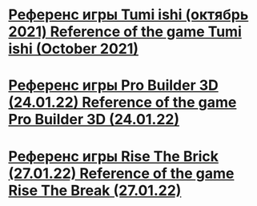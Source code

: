 # [Референс игры Tumi ishi (октябрь 2021) Reference of the game Tumi ishi (October 2021)](https://github.com/romaRacoon/ru.IJunior.Tumiishi)
# [Референс игры Pro Builder 3D (24.01.22) Reference of the game Pro Builder 3D (24.01.22)](https://github.com/romaRacoon/PetProjects/tree/proBuilder3D) 
# [Референс игры Rise The Brick (27.01.22) Reference of the game Rise The Break (27.01.22)](https://github.com/romaRacoon/PetProjects/tree/RiseTheBrick)
